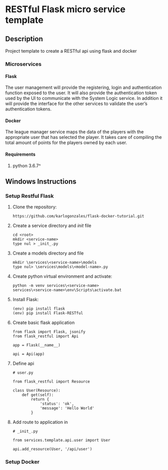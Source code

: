 # RESTful Flask micro service template
## Description
Project template to create a RESTful api using flask and docker
### Microservices

#### Flask
The user management will provide the registering, login and authentication function exposed to the user. It will also provide the authentication token used by the UI to communicate with the System Logic service. In addition it will provide the interface for the other services to validate the user’s authentication tokens.  

#### Docker
The league manager service maps the data of the players with the appropriate user that has selected the player. It takes care of compiling the total amount of points for the players owned by each user.

#### Requirements
1) python 3.6.7^

## Windows Instructions
### Setup Restful Flask
1) Clone the repository: 
    ```
    https://github.com/karlogonzales/flask-docker-tutorial.git
    ```
2) Create a service directory and _init_ file
    ```
    cd <root>
    mkdir <service-name>
    type nul > _init_.py
    ```
4) Create a models directory and file
    ```
    mkdir \services\<service-name>\models
    type nul> \services\models\<model-name>.py
    ```
3) Create python virtual environment and activate:
    ```
    python -m venv services\<service-name>
    services\<service-name>\env\Scripts\activate.bat
    ```

5) Install Flask: 
    ```
    (env) pip install flask
    (env) pip install Flask-RESTful
    ```
5) Create basic flask application
    
    ```
    from flask import Flask, jsonify
    from flask_restful import Api

    app = Flask(__name__)

    api = Api(app)
    ```
6) Define api
    ```
    # user.py
    
    from flask_restful import Resource
    
    class User(Resource):
        def get(self):
            return {
                'status': 'ok',
                'message': 'Hello World'
            }

    ```
    
7) Add route to application in
    ```
    # _init_.py
    
    from services.template.api.user import User
    
    api.add_resource(User, '/api/user')
    ```
    
### Setup Docker

